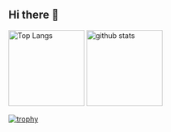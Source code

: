 ## Hi there 👋
<div align="left"> 
  <img alt="Top Langs" height="150px" src="https://github-readme-stats.vercel.app/api/top-langs/?username=reirei62&layout=compact&count_private=true&show_icons=true&theme=tokyonight" />
  <img alt="github stats" height="150px" src="https://github-readme-stats.vercel.app/api?username=reirei62&count_private=true&show_icons=true&show_icons=true&theme=tokyonight" />
</div>

[![trophy](https://github-profile-trophy.vercel.app/?username=reirei62&theme=tokyonight&column=5
)](https://github.com/ryo-ma/github-profile-trophy)
<!--
**reirei62/reirei62** is a ✨ _special_ ✨ repository because its `README.md` (this file) appears on your GitHub profile.

Here are some ideas to get you started:

- 🔭 I’m currently working on ...
- 🌱 I’m currently learning ...
- 👯 I’m looking to collaborate on ...
- 🤔 I’m looking for help with ...
- 💬 Ask me about ...
- 📫 How to reach me: ...
- 😄 Pronouns: ...
- ⚡ Fun fact: ...
-->
